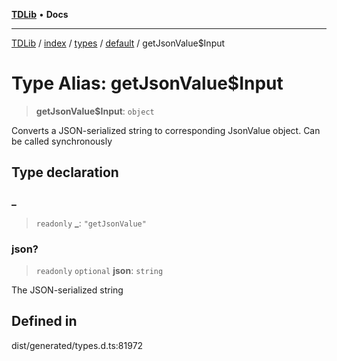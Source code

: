 [**TDLib**](../../../../../../README.md) • **Docs**

***

[TDLib](../../../../../../modules.md) / [index](../../../../../README.md) / [types](../../../README.md) / [default](../README.md) / getJsonValue$Input

# Type Alias: getJsonValue$Input

> **getJsonValue$Input**: `object`

Converts a JSON-serialized string to corresponding JsonValue object. Can be called synchronously

## Type declaration

### \_

> `readonly` **\_**: `"getJsonValue"`

### json?

> `readonly` `optional` **json**: `string`

The JSON-serialized string

## Defined in

dist/generated/types.d.ts:81972
